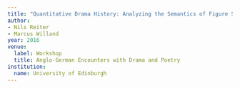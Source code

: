 ```yaml
---
title: "Quantitative Drama History: Analyzing the Semantics of Figure Speech"
author:
- Nils Reiter
- Marcus Willand
year: 2016
venue:
  label: Workshop
  title: Anglo-German Encounters with Drama and Poetry
institution:
  name: University of Edinburgh
---
```

